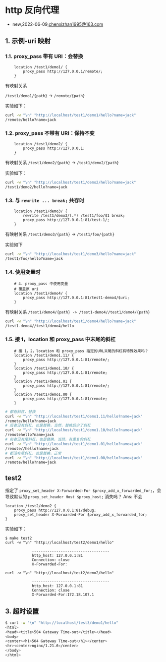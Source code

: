 # http 反向代理
- new,2022-06-09,chenxizhan1995@163.com

## 1. 示例-uri 映射

### 1.1. proxy_pass 带有 URI：会替换
```
    location /test1/demo1/ {
        proxy_pass http://127.0.0.1/remote/;
    }
```
有映射关系

`/test1/demo1/{path}` -> `/remote/{path}`

实验如下：
```bash
curl -w "\n" "http://localhost/test1/demo1/hello?name=jack"
/remote/hello?name=jack
```
### 1.2. proxy_pass 不带有 URI：保持不变
```
    location /test1/demo2/ {
        proxy_pass http://127.0.0.1;
    }
```
有映射关系 `/test1/demo2/{path}` -> `/test1/demo2/{path}`

实验如下：
```bash
curl -w "\n" "http://localhost/test1/demo2/hello?name=jack"
/test1/demo2/hello?name=jack
```

### 1.3. 与 `rewrite ... break;` 共存时
```
    location /test1/demo3/ {
        rewrite /test1/demo3/(.*) /test1/foo/$1 break;
        proxy_pass http://127.0.0.1:81/test-1/;
    }
```
有映射关系 `/test1/demo3/{path}` ->  `/test1/foo/{path}`

实验如下
```bash
curl -w "\n" "http://localhost/test1/demo3/hello?name=jack"
/test1/foo/hello?name=jack
```
### 1.4. 使用变量时
```
    # 4. proxy_pass 中使用变量
    # 覆盖原 uri
    location /test1/demo4/ {
        proxy_pass http://127.0.0.1:81/test1-demo4/$uri;
    }
```

有映射关系 `/test1/demo4/{path} -> /test1-demo4//test1/demo4/{path}`

```bash
curl -w "\n" "http://localhost/test1/demo4/hello?name=jack"
/test1-demo4//test1/demo4/hello
```

### 1.5. 接 1，location 和 proxy_pass 中末尾的斜杠
```
    # 接 1，2，location 和 proxy_pass 指定的URL末尾的斜杠有特殊效果吗？
    location /test1/demo1.11/ {
        proxy_pass http://127.0.0.1:81/remote/;
    }
    location /test1/demo1.10/ {
        proxy_pass http://127.0.0.1:81/remote;
    }
    location /test1/demo1.01 {
        proxy_pass http://127.0.0.1:81/remote/;
    }
    location /test1/demo1.00 {
        proxy_pass http://127.0.0.1:81/remote;
    }
```

```bash
# 都有斜杠，替换
curl -w "\n" "http://localhost/test1/demo1.11/hello?name=jack"
/remote/hello?name=jack
# 后者没有斜杠，也是替换，当然，替换后少了斜杠
curl -w "\n" "http://localhost/test1/demo1.10/hello?name=jack"
/remotehello?name=jack
# 前者没有尾斜杠，也是替换，当然，有重复的斜杠
curl -w "\n" "http://localhost/test1/demo1.01/hello?name=jack"
/remote//hello?name=jack
# 都没有尾斜杠，也是替换，正常
curl -w "\n" "http://localhost/test1/demo1.00/hello?name=jack"
/remote/hello?name=jack
```
## test2
指定了 `proxy_set_header X-Forwarded-For $proxy_add_x_forwarded_for;`，会
导致默认的 `proxy_set_header Host $proxy_host;` 消失吗？
Ans: 不会

```
location /test2/demo2 {
    proxy_pass http://127.0.0.1:81/debug;
    proxy_set_header X-Forwarded-For $proxy_add_x_forwarded_for;
}

```
实验如下：
```
$ make test2
curl -w "\n" "http://localhost/test2/demo1/hello"

            -----------------------------------
            http_host: 127.0.0.1:81
            Connection: close
            X-Forwarded-For:

curl -w "\n" "http://localhost/test2/demo2/hello"

            -----------------------------------
            http_host: 127.0.0.1:81
            Connection: close
            X-Forwarded-For:172.18.107.1
```
## 3. 超时设置
```bash
$ curl -w "\n" "http://localhost/test3/demo1/hello"
<html>
<head><title>504 Gateway Time-out</title></head>
<body>
<center><h1>504 Gateway Time-out</h1></center>
<hr><center>nginx/1.21.6</center>
</body>
</html>
```
